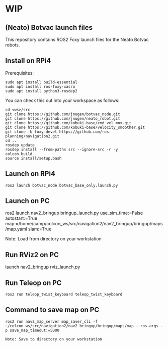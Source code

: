 # WIP

## (Neato) Botvac launch files

This repository contains ROS2 Foxy launch files for the Neato Botvac robots.

## Install on RPi4

Prerequisites:

    sudo apt install build-essential
    sudo apt install ros-foxy-xacro
    sudo apt install python3-rosdep2

You can check this out into your workspace as follows:

    cd <ws>/src
    git clone https://github.com/jnugen/botvac_node.git
    git clone https://github.com/jnugen/neato_robot.git
    git clone https://github.com/kobuki-base/cmd_vel_mux.git
    git clone https://github.com/kobuki-base/velocity_smoother.git
    git clone -b foxy-devel https://github.com/ros-planning/navigation2.git
    cd ..
    rosdep update
    rosdep install --from-paths src --ignore-src -r -y
    colcon build
    source install/setup.bash

## Launch on RPi4

    ros2 launch botvac_node botvac_base_only.launch.py

## Launch on PC

   ros2 launch nav2_bringup bringup_launch.py use_sim_time:=False autostart:=True map:=/home/camp/colcon_ws/src/navigation2/nav2_bringup/bringup/maps/map.yaml slam:=True
   
   Note: Load from directory on your workstation

## Run RViz2 on PC

   launch nav2_bringup rviz_launch.py 

## Run Teleop on PC

    ros2 run teleop_twist_keyboard teleop_twist_keyboard


## Command to save map on PC

    ros2 run nav2_map_server map_saver_cli -f ~/colcon_ws/src/navigation2/nav2_bringup/bringup/maps/map --ros-args -p save_map_timeout:=5000
    
    Note: Save to directory on your workstation
    
